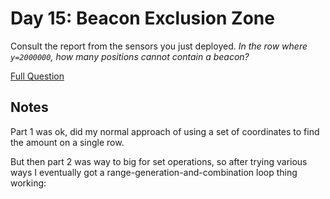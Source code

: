 # Day 15: Beacon Exclusion Zone

Consult the report from the sensors you just deployed. <em>In the row where <code>y=2000000</code>, how many positions cannot contain a beacon?</em>

[Full Question](https://adventofcode.com/2022/day/15)

## Notes
Part 1 was ok, did my normal approach of using a set of coordinates to find the amount on a single row.

But then part 2 was way to big for set operations, so after trying various ways I eventually  got a range-generation-and-combination loop thing working: